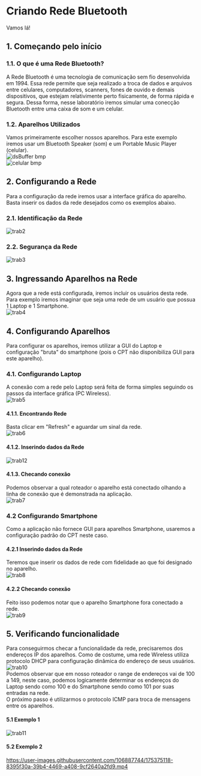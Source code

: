 # Criando Rede Bluetooth

Vamos lá!

## 1. Começando pelo início

### 1.1. O que é uma Rede Bluetooth?

A Rede Bluetooth é uma tecnologia de comunicação sem fio desenvolvida em 1994. Essa rede permite que seja realizado a troca de dados e arquivos entre celulares, computadores, scanners, fones de ouvido e demais dispositivos, que estejam relativimente perto fisicamente, de forma rápida e segura. Dessa forma, nesse laboratório iremos simular uma conecção Bluetooth entre uma caixa de som e um celular.

### 1.2. Aparelhos Utilizados

Vamos primeiramente escolher nossos aparelhos. Para este exemplo iremos usar um Bluetooth Speaker (som) e um Portable Music Player (celular). <br/>
![dsBuffer bmp](https://user-images.githubusercontent.com/106887744/175208991-e5a4a602-db40-4f89-af51-59e9adef9f0e.png)
<br/>
![celular bmp](https://user-images.githubusercontent.com/106887744/175209509-82a9ec2f-91d8-4f70-8142-9fc460486dc0.png)
<br/>

## 2. Configurando a Rede
Para a configuração da rede iremos usar a interface gráfica do aparelho. Basta inserir os dados da rede desejados como os exemplos abaixo.

### 2.1. Identificação da Rede
![trab2](https://user-images.githubusercontent.com/31890192/175184844-c696b495-77c1-4a3a-8bb8-a413bc0768f2.png)


### 2.2. Segurança da Rede
![trab3](https://user-images.githubusercontent.com/31890192/175184848-1fcdcd1e-e922-40f6-b8d7-753ca280e921.png)

## 3. Ingressando Aparelhos na Rede
Agora que a rede está configurada, iremos incluir os usuários desta rede. Para exemplo iremos imaginar que seja uma rede de um usuário que possua 1 Laptop e 1 Smartphone. <br/>
![trab4](https://user-images.githubusercontent.com/31890192/175185827-1081a88a-1176-407a-95cd-802f5415c02b.png)

## 4. Configurando Aparelhos
Para configurar os aparelhos, iremos utilizar a GUI do Laptop e configuração "bruta" do smartphone (pois o CPT não disponibiliza GUI para este aparelho).

### 4.1. Configurando Laptop
A conexão com a rede pelo Laptop será feita de forma simples seguindo os passos da interface gráfica (PC Wireless). <br/>
![trab5](https://user-images.githubusercontent.com/31890192/175187610-f4101eb6-b7e1-4c2f-ad67-b48e33789b73.png)

#### 4.1.1. Encontrando Rede
Basta clicar em "Refresh" e aguardar um sinal da rede.<br/>
![trab6](https://user-images.githubusercontent.com/31890192/175186965-0fe25654-6f5b-452f-bce6-5e4643c12d1c.png)

#### 4.1.2. Inserindo dados da Rede
![trab12](https://user-images.githubusercontent.com/31890192/175187718-23b50ef5-792f-48ec-bce0-f9ad6dc2650e.png)

#### 4.1.3. Checando conexão
Podemos observar a qual roteador o aparelho está conectado olhando a linha de conexão que é demonstrada na aplicação. <br/>
![trab7](https://user-images.githubusercontent.com/31890192/175186969-b47d700e-9f3a-4414-bbdd-99211f0e75a1.png)

### 4.2 Configurando Smartphone
Como a aplicação não fornece GUI para aparelhos Smartphone, usaremos a configuração padrão do CPT neste caso.<br/>

#### 4.2.1 Inserindo dados da Rede
Teremos que inserir os dados de rede com fidelidade ao que foi designado no aparelho.<br/>
![trab8](https://user-images.githubusercontent.com/31890192/175188134-5cea239b-726a-49d7-98ca-07a9b4620002.png)


#### 4.2.2 Checando conexão
Feito isso podemos notar que o aparelho Smartphone fora conectado a rede.<br/>
![trab9](https://user-images.githubusercontent.com/31890192/175188108-2c7cbe62-6f43-475d-b811-4bb2f3e77e26.png)

## 5. Verificando funcionalidade
Para conseguirmos checar a funcionalidade da rede, precisaremos dos endereços IP dos aparelhos. Como de costume, uma rede Wireless utiliza protocolo DHCP para
configuração dinâmica do endereço de seus usuários. <br/>
![trab10](https://user-images.githubusercontent.com/31890192/175188460-26e0c07c-ce9f-4cbc-906a-486502ea6470.png)<br/>
Podemos observar que em nosso roteador o range de endereços vai de 100 a 149, neste caso, podemos logicamente determinar os endereços do Laptop sendo como 100
e do Smartphone sendo como 101 por suas entradas na rede.<br/>
O próximo passo é utilizarmos o protocolo ICMP para troca de mensagens entre os aparelhos.<br/>

#### 5.1 Exemplo 1
![trab11](https://user-images.githubusercontent.com/31890192/175188802-a935d0a5-58ae-4650-8ed9-97d848f9a109.png)

#### 5.2 Exemplo 2

https://user-images.githubusercontent.com/106887744/175375118-8395f30a-39b4-4469-a408-9cf2640a2fd9.mp4




